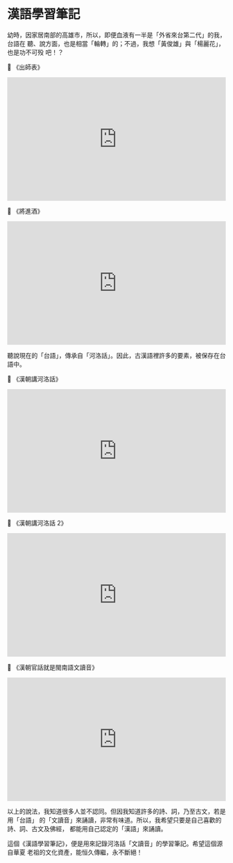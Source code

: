 
# 漢語學習筆記

幼時，因家居南部的高雄市，所以，即便血液有一半是「外省來台第二代」的我，台語在
聽、說方面，也是相當「輪轉」的；不過，我想「黃俊雄」與「楊麗花」，也是功不可殁
吧！？

📖 《出師表》

<div style="position: relative;
            padding-bottom: 56.25%; /* 16:9 */
            height: 0;">
  <iframe style="position: absolute;
                 top: 0;
                 left: 0;
                 width: 100%;
                 height: 100%;"
    width="560" height="315" src="https://www.youtube.com/embed/aZqUI2pdV1I" frameborder="0" allow="accelerometer; autoplay; encrypted-media; gyroscope; picture-in-picture" allowfullscreen></iframe>
</div>

📖 《將進酒》

<div style="position: relative;
            padding-bottom: 56.25%; /* 16:9 */
            height: 0;">
  <iframe style="position: absolute;
                 top: 0;
                 left: 0;
                 width: 100%;
                 height: 100%;"
    width="560" height="315" src="https://www.youtube.com/embed/0nuUz0NZJtg" frameborder="0" allow="accelerometer; autoplay; encrypted-media; gyroscope; picture-in-picture" allowfullscreen></iframe>
</div>

聽說現在的「台語」，傳承自「河洛話」。因此，古漢語裡許多的要素，被保存在台語中。

📖 《漢朝講河洛話》

<div style="position: relative;
            padding-bottom: 56.25%; /* 16:9 */
            height: 0;">
  <iframe style="position: absolute;
                 top: 0;
                 left: 0;
                 width: 100%;
                 height: 100%;"
    width="560" height="315" src="https://www.youtube.com/embed/e7AsiNGGqVc" frameborder="0" allow="accelerometer; autoplay; encrypted-media; gyroscope; picture-in-picture" allowfullscreen></iframe>
</div>

📖 《漢朝講河洛話 2》

<div style="position: relative;
            padding-bottom: 56.25%; /* 16:9 */
            height: 0;">
  <iframe style="position: absolute;
                 top: 0;
                 left: 0;
                 width: 100%;
                 height: 100%;"
    width="560" height="315" src="https://www.youtube.com/embed/G2RImAyJqtc" frameborder="0" allow="accelerometer; autoplay; encrypted-media; gyroscope; picture-in-picture" allowfullscreen></iframe>
</div>

📖 《漢朝官話就是閩南語文讀音》

<div style="position: relative;
            padding-bottom: 56.25%; /* 16:9 */
            height: 0;">
  <iframe style="position: absolute;
                 top: 0;
                 left: 0;
                 width: 100%;
                 height: 100%;"
    width="560" height="315" src="https://www.youtube.com/embed/bE16Sl_zP9E" frameborder="0" allow="accelerometer; autoplay; encrypted-media; gyroscope; picture-in-picture" allowfullscreen></iframe>
</div>

以上的說法，我知道很多人並不認同。但因我知道許多的詩、詞，乃至古文，若是用「台語」
的「文讀音」來誦讀，非常有味道。所以，我希望只要是自己喜歡的詩、詞、古文及佛經，
都能用自己認定的「漢語」來誦讀。

這個《漢語學習筆記》，便是用來記錄河洛話「文讀音」的學習筆記。希望這個源自華夏
老祖的文化資產，能恒久傳繼，永不斷絕！

